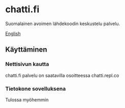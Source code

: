 # chatti.fi
Suomalainen avoimen lähdekoodin keskustelu palvelu.

[English](README-EN.md)
## Käyttäminen
### Nettisivun kautta
chatti.fi palvelu on saatavilla osoitteessa chatti.repl.co
### Tietokone sovelluksena
Tulossa myöhemmin

